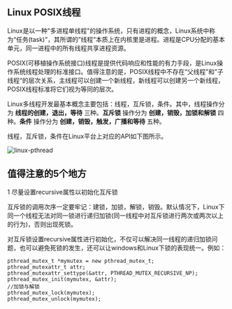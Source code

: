 ## Linux POSIX线程

Linux是以一种"多进程单线程"的操作系统，只有进程的概念，Linux系统中称为“任务(task)”，其所谓的”线程“本质上在内核里是进程。进程是CPU分配的基本单元，同一进程中的所有线程共享进程资源。

POSIX(可移植操作系统接口)线程是提供代码响应和性能的有力手段，是Linux操作系统线程处理的标准接口。值得注意的是，POSIX线程中不存在“父线程”和”子线程“的层次关系，主线程可以创建一个新线程，新线程可以创建另一个新线程，POSIX线程标准将它们视为等同的层次。

Linux多线程开发最基本概念主要包括：线程，互斥锁，条件。其中，线程操作分为 **线程的创建，退出，等待** 三种。**互斥锁** 操作分为 **创建，销毁，加锁和解锁** 四种。**条件** 操作分为 **创建，销毁，触发，广播和等待** 五种。

线程，互斥锁，条件在Linux平台上对应的API如下图所示。

![linux-pthread](http://on64c9tla.bkt.clouddn.com/Comput/linux_pthread_api.png)

## 值得注意的5个地方

1 尽量设置recursive属性以初始化互斥锁

互斥锁的调用次序一定要牢记：建锁，加锁，解锁，销毁。默认情况下，Linux下同一个线程无法对同一锁进行递归加锁(同一线程中对互斥锁进行两次或两次以上的行为)，否则出现死锁。

对互斥锁设置recursive属性进行初始化，不仅可以解决同一线程的递归加锁问题，也可以避免死锁的发生，还可以让windows和Linux下锁的表现统一。例如：

```
pthread_mutex_t *mymutex = new pthread_mutex_t;
pthread_mutexattr_t attr;
pthread_mutexattr_settype(&attr, PTHREAD_MUTEX_RECURSIVE_NP);
pthread_mutex_init(mymutex, &attr);
//加锁与解锁
pthread_mutex_lock(mymutex);
pthread_mutex_unlock(mymutex);
```
